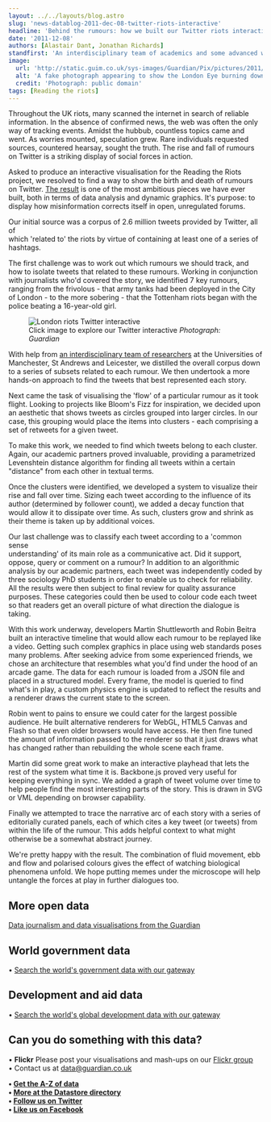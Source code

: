 ```yaml
---
layout: ../../layouts/blog.astro
slug: 'news-datablog-2011-dec-08-twitter-riots-interactive'
headline: 'Behind the rumours: how we built our Twitter riots interactive'
date: '2011-12-08'
authors: [Alastair Dant, Jonathan Richards]
standfirst: 'An interdisciplinary team of academics and some advanced web technologies were behind one of our most ambitious visualisations yet'
image:
  url: 'http://static.guim.co.uk/sys-images/Guardian/Pix/pictures/2011/12/6/1323186847063/A-fake-photograph-appeari-007.jpg'
  alt: 'A fake photograph appearing to show the London Eye burning down circulated on Twitter during riots'
  credit: 'Photograph: public domain'
tags: [Reading the riots]
---
```


Throughout the UK riots, many scanned the internet in search of reliable information. In the absence of confirmed news, the web was often the only way of tracking events. Amidst the hubbub, countless topics came and went. As worries mounted, speculation grew. Rare individuals requested sources, countered hearsay, sought the truth. The rise and fall of rumours on Twitter is a striking display of social forces in action.

Asked to produce an interactive visualisation for the Reading the Riots project, we resolved to find a way to show the birth and death of rumours on Twitter. [The result](http://www.guardian.co.uk/uk/interactive/2011/dec/07/london-riots-twitter) is one of the most ambitious pieces we have ever built, both in terms of data analysis and dynamic graphics. It's purpose: to display how misinformation corrects itself in open, unregulated forums.

Our initial source was a corpus of 2.6 million tweets provided by Twitter, all of  
which 'related to' the riots by virtue of containing at least one of a series of hashtags.

The first challenge was to work out which rumours we should track, and how to isolate tweets that related to these rumours. Working in conjunction with journalists who'd covered the story, we identified 7 key rumours, ranging from the frivolous - that army tanks had been deployed in the City of London - to the more sobering - that the Tottenham riots began with the police beating a 16-year-old girl.


   <figure>
   <img alt="London riots Twitter interactive" src="https://i.guim.co.uk/img/static/sys-images/Guardian/Pix/maps_and_graphs/2011/12/8/1323353853116/London-riots-Twitter-inte-007.jpg?width=620&quality=45&auto=format&fit=max&dpr=2&s=5e90b45cd806f948eb4eda9357e48fc2" loading="lazy" />
   <figcaption>
     Click image to explore our Twitter interactive
    <i>Photograph: Guardian</i>
    </figcaption>
    </figure>

With help from [an interdisciplinary team of researchers](http://www.analysingsocialmedia.org) at the Universities of Manchester, St Andrews and Leicester, we distilled the overall corpus down to a series of subsets related to each rumour. We then undertook a more hands-on approach to find the tweets that best represented each story.

Next came the task of visualising the 'flow' of a particular rumour as it took flight. Looking to projects like Bloom's Fizz for inspiration, we decided upon an aesthetic that shows tweets as circles grouped into larger circles. In our case, this grouping would place the items into clusters - each comprising a set of retweets for a given tweet.

To make this work, we needed to find which tweets belong to each cluster. Again, our academic partners proved invaluable, providing a parametrized Levenshtein distance algorithm for finding all tweets within a certain "distance" from each other in textual terms.

Once the clusters were identified, we developed a system to visualize their rise and fall over time. Sizing each tweet according to the influence of its author (determined by follower count), we added a decay function that would allow it to dissipate over time. As such, clusters grow and shrink as their theme is taken up by additional voices.

Our last challenge was to classify each tweet according to a 'common sense  
understanding' of its main role as a communicative act. Did it support, oppose, query or comment on a rumour? In addition to an algorithmic analysis by our academic partners, each tweet was independently coded by three sociology PhD students in order to enable us to check for reliability. All the results were then subject to final review for quality assurance purposes. These categories could then be used to colour code each tweet so that readers get an overall picture of what direction the dialogue is taking.

With this work underway, developers Martin Shuttleworth and Robin Beitra built an interactive timeline that would allow each rumour to be replayed like a video. Getting such complex graphics in place using web standards poses many problems. After seeking advice from some experienced friends, we chose an architecture that resembles what you'd find under the hood of an arcade game. The data for each rumour is loaded from a JSON file and placed in a structured model. Every frame, the model is queried to find what's in play, a custom physics engine is updated to reflect the results and a renderer draws the current state to the screen.

Robin went to pains to ensure we could cater for the largest possible audience. He built alternative renderers for WebGL, HTML5 Canvas and Flash so that even older browsers would have access. He then fine tuned the amount of information passed to the renderer so that it just draws what has changed rather than rebuilding the whole scene each frame.

Martin did some great work to make an interactive playhead that lets the rest of the system what time it is. Backbone.js proved very useful for keeping everything in sync. We added a graph of tweet volume over time to help people find the most interesting parts of the story. This is drawn in SVG or VML depending on browser capability.

Finally we attempted to trace the narrative arc of each story with a series of editorially curated panels, each of which cites a key tweet (or tweets) from within the life of the rumour. This adds helpful context to what might otherwise be a somewhat abstract journey.

We're pretty happy with the result. The combination of fluid movement, ebb and flow and polarised colours gives the effect of watching biological phenomena unfold. We hope putting memes under the microscope will help untangle the forces at play in further dialogues too.

More open data
--------------

[Data journalism and data visualisations from the Guardian](http://www.guardian.co.uk/data)

World government data
---------------------

• [Search the world's government data with our gateway](http://www.guardian.co.uk/world-government-data)

Development and aid data
------------------------

• [Search the world's global development data with our gateway](http://www.guardian.co.uk/data-store/global-development-data/search?q=)

Can you do something with this data?
------------------------------------

• **Flickr** Please post your visualisations and mash-ups on our [Flickr group](http://www.flickr.com/groups/1115946@N24/)  
• Contact us at [data@guardian.co.uk](mailto:data@guardian.co.uk)

**• [Get the A-Z of data](http://www.guardian.co.uk/technology/page/2009/jun/17/1)  
• [More at the Datastore directory](http://www.guardian.co.uk/data-store)**  
**• [Follow us on Twitter](http://twitter.com/datastore)  
• [Like us on Facebook](http://www.facebook.com/pages/Guardian-data/155291341187950)**
